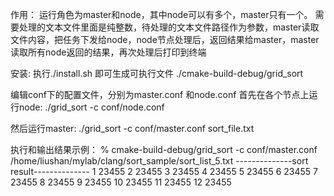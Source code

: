 作用：
运行角色为master和node，其中node可以有多个，master只有一个。
需要处理的文本文件里面是纯整数，待处理的文本文件路径作为参数，master读取文件内容，把任务下发给node，node节点处理后，返回结果给master，master读取所有node返回的结果，再次处理后打印到终端

安装:
执行./install.sh 即可生成可执行文件 ./cmake-build-debug/grid_sort

编辑conf下的配置文件，分别为master.conf 和node.conf
首先在各个节点上运行node:
./grid_sort -c conf/node.conf

然后运行master:
./grid_sort -c conf/master.conf sort_file.txt


执行和输出结果示例：
 % cmake-build-debug/grid_sort -c conf/master.conf /home/liushan/mylab/clang/sort_sample/sort_list_5.txt
--------------sort result--------------
1    23455
2    23455
3    23455
4    23455
5    23455
6    23455
7    23455
8    23455
9    23455
10    23455
11    23455
12    23455

